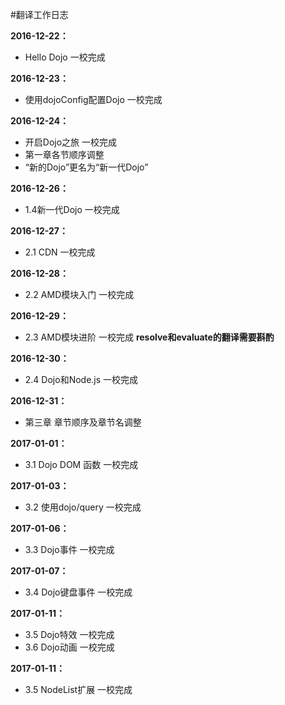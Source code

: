 #翻译工作日志

**2016-12-22：**
- Hello Dojo 一校完成

**2016-12-23：**
- 使用dojoConfig配置Dojo 一校完成

**2016-12-24：**
- 开启Dojo之旅 一校完成
- 第一章各节顺序调整
- “新的Dojo”更名为“新一代Dojo”

**2016-12-26：**
- 1.4新一代Dojo 一校完成

**2016-12-27：**
- 2.1 CDN 一校完成

**2016-12-28：**
- 2.2 AMD模块入门 一校完成

**2016-12-29：**
- 2.3 AMD模块进阶 一校完成  **resolve和evaluate的翻译需要斟酌**

**2016-12-30：**
- 2.4 Dojo和Node.js 一校完成 

**2016-12-31：**
- 第三章 章节顺序及章节名调整

**2017-01-01：**
- 3.1 Dojo DOM 函数  一校完成

**2017-01-03：**
- 3.2 使用dojo/query  一校完成

**2017-01-06：**
- 3.3 Dojo事件  一校完成

**2017-01-07：**
- 3.4 Dojo键盘事件  一校完成

**2017-01-11：**
- 3.5 Dojo特效  一校完成
- 3.6 Dojo动画  一校完成

**2017-01-11：**
- 3.5 NodeList扩展  一校完成



